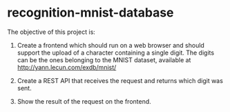 # recognition-mnist-database

The objective of this project is:
1. Create a frontend which should run on a web browser and should support the upload of a character containing a single digit.
The digits can be the ones belonging to the MNIST dataset, available at http://yann.lecun.com/exdb/mnist/

2. Create a REST API that receives the request and returns which digit was sent.

3. Show the result of the request on the frontend.
